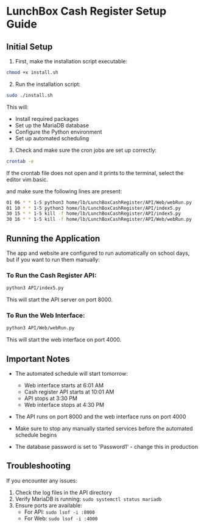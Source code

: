 # LunchBox Cash Register Setup Guide

## Initial Setup

1. First, make the installation script executable:
```bash
chmod +x install.sh
```

2. Run the installation script:
```bash
sudo ./install.sh
```

This will:
- Install required packages
- Set up the MariaDB database
- Configure the Python environment
- Set up automated scheduling

3. Check and make sure the cron jobs are set up correctly:
```bash
crontab -e
```
If the crontab file does not open and it prints to the terminal, select the editor vim.basic.

and make sure the following lines are present:
```bash
01 06 * * 1-5 python3 home/lb/LunchBoxCashRegister/API/Web/webRun.py
01 10 * * 1-5 python3 home/lb/LunchBoxCashRegister/API/index5.py 
30 15 * * 1-5 kill -f home/lb/LunchBoxCashRegister/API/index5.py 
30 16 * * 1-5 kill -f home/lb/LunchBoxCashRegister/API/Web/webRun.py
```


## Running the Application

The app and website are configured to run automatically on school days, but if you want to run them manually:

### To Run the Cash Register API:
```bash
python3 API/index5.py
```
This will start the API server on port 8000.

### To Run the Web Interface:
```bash
python3 API/Web/webRun.py
```
This will start the web interface on port 4000.

## Important Notes

- The automated schedule will start tomorrow:
  - Web interface starts at 6:01 AM
  - Cash register API starts at 10:01 AM
  - API stops at 3:30 PM
  - Web interface stops at 4:30 PM

- The API runs on port 8000 and the web interface runs on port 4000
- Make sure to stop any manually started services before the automated schedule begins
- The database password is set to 'Password1' - change this in production

## Troubleshooting

If you encounter any issues:
1. Check the log files in the API directory
2. Verify MariaDB is running: `sudo systemctl status mariadb`
3. Ensure ports are available: 
   - For API: `sudo lsof -i :8000`
   - For Web: `sudo lsof -i :4000`
